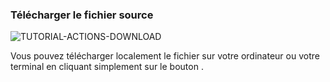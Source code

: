 ### Télécharger le fichier source

<div>
  <img
    alt="TUTORIAL-ACTIONS-DOWNLOAD"
    src="https://raw.githubusercontent.com/multi-coop/gitribute-documentation-content/main/images/tutorial/commented/tutorial-05.png"
    />
</div>

Vous pouvez télécharger localement le fichier sur votre ordinateur ou votre terminal en cliquant simplement sur le bouton <span class="icon"><i class="mdi mdi-download"></i></span> .
